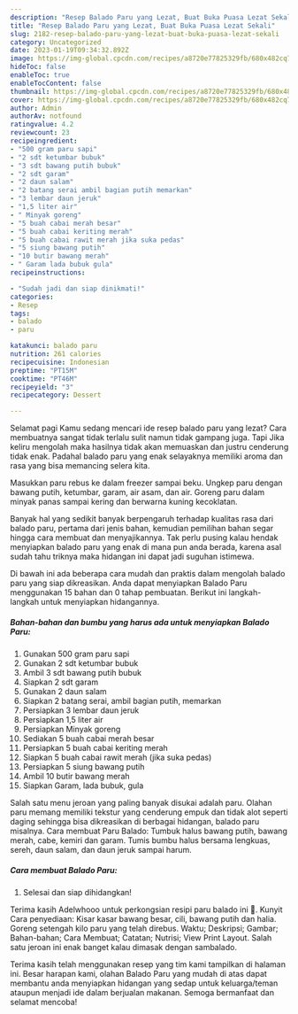 ```yaml
---
description: "Resep Balado Paru yang Lezat, Buat Buka Puasa Lezat Sekali"
title: "Resep Balado Paru yang Lezat, Buat Buka Puasa Lezat Sekali"
slug: 2182-resep-balado-paru-yang-lezat-buat-buka-puasa-lezat-sekali
category: Uncategorized
date: 2023-01-19T09:34:32.892Z
image: https://img-global.cpcdn.com/recipes/a8720e77825329fb/680x482cq70/balado-paru-foto-resep-utama.jpg
hideToc: false
enableToc: true
enableTocContent: false
thumbnail: https://img-global.cpcdn.com/recipes/a8720e77825329fb/680x482cq70/balado-paru-foto-resep-utama.jpg
cover: https://img-global.cpcdn.com/recipes/a8720e77825329fb/680x482cq70/balado-paru-foto-resep-utama.jpg
author: Admin
authorAv: notfound
ratingvalue: 4.2
reviewcount: 23
recipeingredient:
- "500 gram paru sapi"
- "2 sdt ketumbar bubuk"
- "3 sdt bawang putih bubuk"
- "2 sdt garam"
- "2 daun salam"
- "2 batang serai ambil bagian putih memarkan"
- "3 lembar daun jeruk"
- "1,5 liter air"
- " Minyak goreng"
- "5 buah cabai merah besar"
- "5 buah cabai keriting merah"
- "5 buah cabai rawit merah jika suka pedas"
- "5 siung bawang putih"
- "10 butir bawang merah"
- " Garam lada bubuk gula"
recipeinstructions:

- "Sudah jadi dan siap dinikmati!"
categories:
- Resep
tags:
- balado
- paru

katakunci: balado paru 
nutrition: 261 calories
recipecuisine: Indonesian
preptime: "PT15M"
cooktime: "PT46M"
recipeyield: "3"
recipecategory: Dessert

---
```



Selamat pagi Kamu sedang mencari ide resep balado paru yang lezat? Cara membuatnya sangat tidak terlalu sulit namun tidak gampang juga. Tapi Jika keliru mengolah maka hasilnya tidak akan memuaskan dan justru cenderung tidak enak. Padahal balado paru yang enak selayaknya memiliki aroma dan rasa yang bisa memancing selera kita.


Masukkan paru rebus ke dalam freezer sampai beku. Ungkep paru dengan bawang putih, ketumbar, garam, air asam, dan air. Goreng paru dalam minyak panas sampai kering dan berwarna kuning kecoklatan.

Banyak hal yang sedikit banyak berpengaruh terhadap kualitas rasa dari balado paru, pertama dari jenis bahan, kemudian pemilihan bahan segar hingga cara membuat dan menyajikannya. Tak perlu pusing kalau hendak menyiapkan balado paru yang enak di mana pun anda berada, karena asal sudah tahu triknya maka hidangan ini dapat jadi suguhan istimewa.


Di bawah ini ada beberapa cara mudah dan praktis dalam mengolah balado paru yang siap dikreasikan. Anda dapat menyiapkan Balado Paru menggunakan 15 bahan dan 0 tahap pembuatan. Berikut ini langkah-langkah untuk menyiapkan hidangannya.

<!--inarticleads1-->

##### Bahan-bahan dan bumbu yang harus ada untuk menyiapkan Balado Paru:

1. Gunakan 500 gram paru sapi
1. Gunakan 2 sdt ketumbar bubuk
1. Ambil 3 sdt bawang putih bubuk
1. Siapkan 2 sdt garam
1. Gunakan 2 daun salam
1. Siapkan 2 batang serai, ambil bagian putih, memarkan
1. Persiapkan 3 lembar daun jeruk
1. Persiapkan 1,5 liter air
1. Persiapkan  Minyak goreng
1. Sediakan 5 buah cabai merah besar
1. Persiapkan 5 buah cabai keriting merah
1. Siapkan 5 buah cabai rawit merah (jika suka pedas)
1. Persiapkan 5 siung bawang putih
1. Ambil 10 butir bawang merah
1. Siapkan  Garam, lada bubuk, gula


Salah satu menu jeroan yang paling banyak disukai adalah paru. Olahan paru memang memiliki tekstur yang cenderung empuk dan tidak alot seperti daging sehingga bisa dikreasikan di berbagai hidangan, balado paru misalnya. Cara membuat Paru Balado: Tumbuk halus bawang putih, bawang merah, cabe, kemiri dan garam. Tumis bumbu halus bersama lengkuas, sereh, daun salam, dan daun jeruk sampai harum. 

<!--inarticleads2-->

##### Cara membuat Balado Paru:


1. Selesai dan siap dihidangkan!

Terima kasih Adelwhooo untuk perkongsian resipi paru balado ini 🙂. Kunyit Cara penyediaan: Kisar kasar bawang besar, cili, bawang putih dan halia. Goreng setengah kilo paru yang telah direbus. Waktu; Deskripsi; Gambar; Bahan-bahan; Cara Membuat; Catatan; Nutrisi; View Print Layout. Salah satu jeroan ini enak banget kalau dimasak dengan sambalado. 

Terima kasih telah menggunakan resep yang tim kami tampilkan di halaman ini. Besar harapan kami, olahan Balado Paru yang mudah di atas dapat membantu anda menyiapkan hidangan yang sedap untuk keluarga/teman ataupun menjadi ide dalam berjualan makanan. Semoga bermanfaat dan selamat mencoba!
